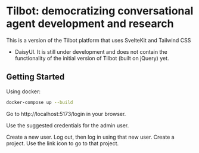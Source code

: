 # Tilbot: democratizing conversational agent development and research

This is a version of the Tilbot platform that uses SvelteKit and Tailwind CSS
+ DaisyUI. It is still under development and does not contain the
functionality of the initial version of Tilbot (built on jQuery) yet.

## Getting Started

Using docker:
```sh
docker-compose up --build
```

Go to http://localhost:5173/login in your browser.

Use the suggested credentials for the admin user.

Create a new user. Log out, then log in using that new user.
Create a project. Use the link icon to go to that project.
